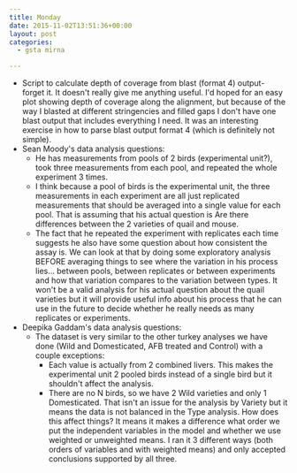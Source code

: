 ```yaml
---
title: Monday
date: 2015-11-02T13:51:36+00:00
layout: post
categories:
  - gsta mirna

---
```

  * Script to calculate depth of coverage from blast (format 4) output- forget it. It doesn't really give me anything useful. I'd hoped for an easy plot showing depth of coverage along the alignment, but because of the way I blasted at different stringencies and filled gaps I don't have one blast output that includes everything I need. It was an interesting exercise in how to parse blast output format 4 (which is definitely not simple).
  * Sean Moody's data analysis questions:
      * He has measurements from pools of 2 birds (experimental unit?), took three measurements from each pool, and repeated the whole experiment 3 times.
      * I think because a pool of birds is the experimental unit, the three measurements in each experiment are all just replicated measurements that should be averaged into a single value for each pool. That is assuming that his actual question is Are there differences between the 2 varieties of quail and mouse.
      * The fact that he repeated the experiment with replicates each time suggests he also have some question about how consistent the assay is. We can look at that by doing some exploratory analysis BEFORE averaging things to see where the variation in his process lies... between pools, between replicates or between experiments and how that variation compares to the variation between types. It won't be a valid analysis for his actual question about the quail varieties but it will provide useful info about his process that he can use in the future to decide whether he really needs as many replicates or experiments.
  * Deepika Gaddam's data analysis questions:
      * The dataset is very similar to the other turkey analyses we have done (Wild and Domesticated, AFB treated and Control) with a couple exceptions:
          * Each value is actually from 2 combined livers. This makes the experimental unit 2 pooled birds instead of a single bird but it shouldn't affect the analysis.
          * There are no N birds, so we have 2 Wild varieties and only 1 Domesticated. That isn't an issue for the analysis by Variety but it means the data is not balanced in the Type analysis. How does this affect things? It means it makes a difference what order we put the independent variables in the model and whether we use weighted or unweighted means. I ran it 3 different ways (both orders of variables and with weighted means) and only accepted conclusions supported by all three.
